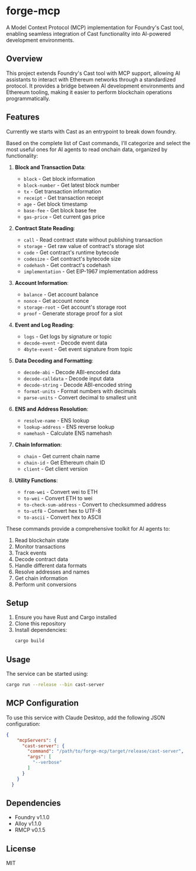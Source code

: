# forge-mcp

A Model Context Protocol (MCP) implementation for Foundry's Cast tool, enabling seamless integration of Cast functionality into AI-powered development environments.

## Overview

This project extends Foundry's Cast tool with MCP support, allowing AI assistants to interact with Ethereum networks through a standardized protocol. It provides a bridge between AI development environments and Ethereum tooling, making it easier to perform blockchain operations programmatically.

## Features
Currently we starts with Cast as an entrypoint to break down foundry.

Based on the complete list of Cast commands, I'll categorize and select the most useful ones for AI agents to read onchain data, organized by functionality:

1. **Block and Transaction Data**:
   - `block` - Get block information
   - `block-number` - Get latest block number
   - `tx` - Get transaction information
   - `receipt` - Get transaction receipt
   - `age` - Get block timestamp
   - `base-fee` - Get block base fee
   - `gas-price` - Get current gas price

2. **Contract State Reading**:
   - `call` - Read contract state without publishing transaction
   - `storage` - Get raw value of contract's storage slot
   - `code` - Get contract's runtime bytecode
   - `codesize` - Get contract's bytecode size
   - `codehash` - Get contract's codehash
   - `implementation` - Get EIP-1967 implementation address

3. **Account Information**:
   - `balance` - Get account balance
   - `nonce` - Get account nonce
   - `storage-root` - Get account's storage root
   - `proof` - Generate storage proof for a slot

4. **Event and Log Reading**:
   - `logs` - Get logs by signature or topic
   - `decode-event` - Decode event data
   - `4byte-event` - Get event signature from topic

5. **Data Decoding and Formatting**:
   - `decode-abi` - Decode ABI-encoded data
   - `decode-calldata` - Decode input data
   - `decode-string` - Decode ABI-encoded string
   - `format-units` - Format numbers with decimals
   - `parse-units` - Convert decimal to smallest unit

6. **ENS and Address Resolution**:
   - `resolve-name` - ENS lookup
   - `lookup-address` - ENS reverse lookup
   - `namehash` - Calculate ENS namehash

7. **Chain Information**:
   - `chain` - Get current chain name
   - `chain-id` - Get Ethereum chain ID
   - `client` - Get client version

8. **Utility Functions**:
   - `from-wei` - Convert wei to ETH
   - `to-wei` - Convert ETH to wei
   - `to-check-sum-address` - Convert to checksummed address
   - `to-utf8` - Convert hex to UTF-8
   - `to-ascii` - Convert hex to ASCII

These commands provide a comprehensive toolkit for AI agents to:
1. Read blockchain state
2. Monitor transactions
3. Track events
4. Decode contract data
5. Handle different data formats
6. Resolve addresses and names
7. Get chain information
8. Perform unit conversions


## Setup

1. Ensure you have Rust and Cargo installed
2. Clone this repository
3. Install dependencies:
   ```bash
   cargo build
   ```

## Usage

The service can be started using:
```bash
cargo run --release --bin cast-server
```

## MCP Configuration

To use this service with Claude Desktop, add the following JSON configuration:

```json
{
    "mcpServers": {
      "cast-server": {
        "command": "/path/to/forge-mcp/target/release/cast-server",
        "args": [
          "--verbose"
        ]
      }
    }
  }
```

## Dependencies

- Foundry v1.1.0
- Alloy v1.1.0
- RMCP v0.1.5

## License

MIT